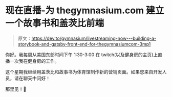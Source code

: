 # 现在直播-为 thegymnasium.com 建立一个故事书和盖茨比前端

> 原文：<https://dev.to/gymnasium/livestreaming-now---building-a-storybook-and-gatsby-front-end-for-thegymnasiumcom-3mp1>

你好。我每周从美国东部时间下午 1:30-3:00 在 twitch(以及健身房的主页)上直播一次我在健身房的工作。

这个星期我继续用盖茨比和故事书为体育馆制作新的营销页面。如果您来自开发人员，请在聊天中问好！

那里见！🎉
